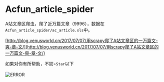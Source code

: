 # Acfun_article_spider

A站文章区爬虫，爬了近万篇文章（9996），数据在`Acfun_article_spider/ac_article.xls`中。

[http://blog.venusworld.cn/2017/07/07/用scrapy爬了A站文章区的一万篇文-爽-章-文/](http://blog.venusworld.cn/2017/07/07/用scrapy爬了A站文章区的一万篇文-爽-章-文/)

如果对你有所帮助，不妨`⭐️Star`以下

![ERROR](http://wx4.sinaimg.cn/large/c1fe1586gy1fhbm6dkohkj204603m3yf.jpg)
